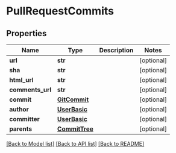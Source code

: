 # PullRequestCommits

## Properties
Name | Type | Description | Notes
------------ | ------------- | ------------- | -------------
**url** | **str** |  | [optional] 
**sha** | **str** |  | [optional] 
**html_url** | **str** |  | [optional] 
**comments_url** | **str** |  | [optional] 
**commit** | [**GitCommit**](GitCommit.md) |  | [optional] 
**author** | [**UserBasic**](UserBasic.md) |  | [optional] 
**committer** | [**UserBasic**](UserBasic.md) |  | [optional] 
**parents** | [**CommitTree**](CommitTree.md) |  | [optional] 

[[Back to Model list]](../README.md#documentation-for-models) [[Back to API list]](../README.md#documentation-for-api-endpoints) [[Back to README]](../README.md)

